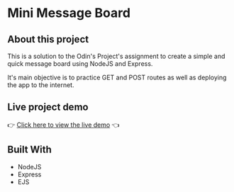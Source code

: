# Mini Message Board

## About this project
This is a solution to the Odin's Project's assignment to create a simple and quick message board using NodeJS and Express.

It's main objective is to practice GET and POST routes as well as deploying the app to the internet.

## Live project demo
👉 [Click here to view the live demo](https://mini-message-board-production-4a3a.up.railway.app/) 👈

## Built With
- NodeJS
- Express
- EJS

